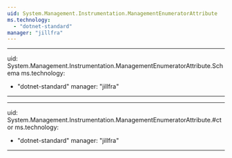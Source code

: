 ```yaml
---
uid: System.Management.Instrumentation.ManagementEnumeratorAttribute
ms.technology: 
  - "dotnet-standard"
manager: "jillfra"
---
```


---
uid: System.Management.Instrumentation.ManagementEnumeratorAttribute.Schema
ms.technology: 
  - "dotnet-standard"
manager: "jillfra"
---

---
uid: System.Management.Instrumentation.ManagementEnumeratorAttribute.#ctor
ms.technology: 
  - "dotnet-standard"
manager: "jillfra"
---
